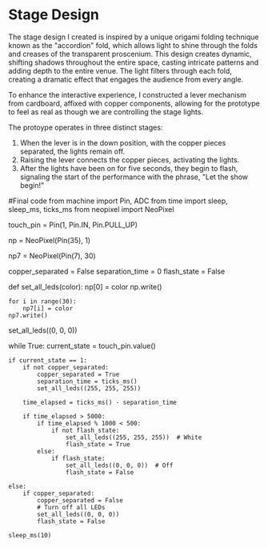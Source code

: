 # Stage Design
The stage design I created is inspired by a unique origami folding technique known as the "accordion" fold, which allows light to shine through the folds and creases of the transparent proscenium. This design creates dynamic, shifting shadows throughout the entire space, casting intricate patterns and adding depth to the entire venue. The light filters through each fold, creating a dramatic effect that engages the audience from every angle.

To enhance the interactive experience, I constructed a lever mechanism from cardboard, affixed with copper components, allowing for the prototype to feel as real as though we are controlling the stage lights.

The protoype operates in three distinct stages:

1. When the lever is in the down position, with the copper pieces separated, the lights remain off.
2. Raising the lever connects the copper pieces, activating the lights.
3. After the lights have been on for five seconds, they begin to flash, signaling the start of the performance with the phrase, "Let the show begin!"

#Final code
from machine import Pin, ADC
from time import sleep, sleep_ms, ticks_ms
from neopixel import NeoPixel


touch_pin = Pin(1, Pin.IN, Pin.PULL_UP)  

np = NeoPixel(Pin(35), 1)

np7 = NeoPixel(Pin(7), 30)

copper_separated = False
separation_time = 0
flash_state = False

def set_all_leds(color):
    np[0] = color
    np.write()
    
    for i in range(30):
        np7[i] = color
    np7.write()

set_all_leds((0, 0, 0))

while True:
    current_state = touch_pin.value()
    
    if current_state == 1:
        if not copper_separated:
            copper_separated = True
            separation_time = ticks_ms()
            set_all_leds((255, 255, 255))
            
        time_elapsed = ticks_ms() - separation_time
        
        if time_elapsed > 5000:
            if time_elapsed % 1000 < 500:
                if not flash_state:
                    set_all_leds((255, 255, 255))  # White
                    flash_state = True
            else:
                if flash_state:
                    set_all_leds((0, 0, 0))  # Off
                    flash_state = False
    
    else:
        if copper_separated:
            copper_separated = False
            # Turn off all LEDs
            set_all_leds((0, 0, 0))
            flash_state = False
    
    sleep_ms(10)
 
